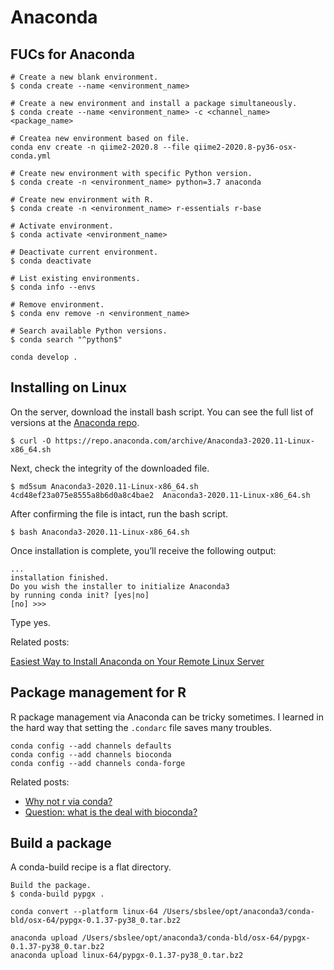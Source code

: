 # Anaconda <a name="Anaconda"></a>

## FUCs for Anaconda <a name="FUCs-for-Anaconda"></a>

```
# Create a new blank environment.
$ conda create --name <environment_name>

# Create a new environment and install a package simultaneously.
$ conda create --name <environment_name> -c <channel_name> <package_name>

# Createa new environment based on file.
conda env create -n qiime2-2020.8 --file qiime2-2020.8-py36-osx-conda.yml

# Create new environment with specific Python version.
$ conda create -n <environment_name> python=3.7 anaconda

# Create new environment with R.
$ conda create -n <environment_name> r-essentials r-base

# Activate environment.
$ conda activate <environment_name>

# Deactivate current environment.
$ conda deactivate

# List existing environments.
$ conda info --envs

# Remove environment.
$ conda env remove -n <environment_name>

# Search available Python versions.
$ conda search "^python$"

conda develop .
```










## Installing on Linux <a name="Installing-on-Linux"></a>

On the server, download the install bash script. You can see the full list of versions at the [Anaconda repo](https://repo.anaconda.com/archive/).

```
$ curl -O https://repo.anaconda.com/archive/Anaconda3-2020.11-Linux-x86_64.sh
```

Next, check the integrity of the downloaded file.

```
$ md5sum Anaconda3-2020.11-Linux-x86_64.sh
4cd48ef23a075e8555a8b6d0a8c4bae2  Anaconda3-2020.11-Linux-x86_64.sh
```

After confirming the file is intact, run the bash script.

```
$ bash Anaconda3-2020.11-Linux-x86_64.sh
```

Once installation is complete, you’ll receive the following output:

```
...
installation finished.
Do you wish the installer to initialize Anaconda3
by running conda init? [yes|no]
[no] >>>
```

Type yes.

Related posts:

[Easiest Way to Install Anaconda on Your Remote Linux Server](https://kengchichang.com/post/conda-linux/)










## Package management for R <a name="Package-management-for-R"></a>

R package management via Anaconda can be tricky sometimes. I learned in the hard way that setting the `.condarc` file saves many troubles.

```
conda config --add channels defaults
conda config --add channels bioconda
conda config --add channels conda-forge
```

Related posts:

* [Why not r via conda?](https://community.rstudio.com/t/why-not-r-via-conda/9438/4)
* [Question: what is the deal with bioconda?](https://www.biostars.org/p/470291/#477472)










## Build a package <a name="Build-a-package"></a>

A conda-build recipe is a flat directory.

```
Build the package.
$ conda-build pypgx .

conda convert --platform linux-64 /Users/sbslee/opt/anaconda3/conda-bld/osx-64/pypgx-0.1.37-py38_0.tar.bz2

anaconda upload /Users/sbslee/opt/anaconda3/conda-bld/osx-64/pypgx-0.1.37-py38_0.tar.bz2
anaconda upload linux-64/pypgx-0.1.37-py38_0.tar.bz2
```
